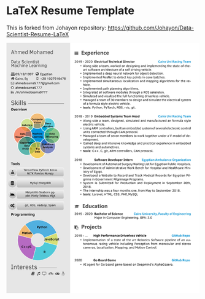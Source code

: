 # LaTeX Resume Template 
This is forked from Johayon repository: https://github.com/Johayon/Data-Scientist-Resume-LaTeX

![](Ahmed_Mohamed_Resume.jpg)
